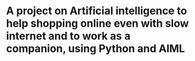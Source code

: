 # A project on Artificial intelligence to help shopping online even with slow internet and to work as a companion, using Python and AIML
